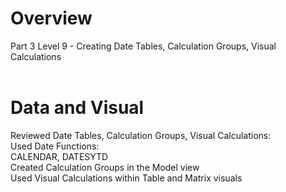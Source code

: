 # Overview
Part 3 Level 9 - Creating Date Tables, Calculation Groups, Visual Calculations <br/><br/>

# Data and Visual
Reviewed Date Tables, Calculation Groups, Visual Calculations: <br/>
Used Date Functions: <br/>
CALENDAR, DATESYTD <br/>
Created Calculation Groups in the Model view <br/>
Used Visual Calculations within Table and Matrix visuals <br/>